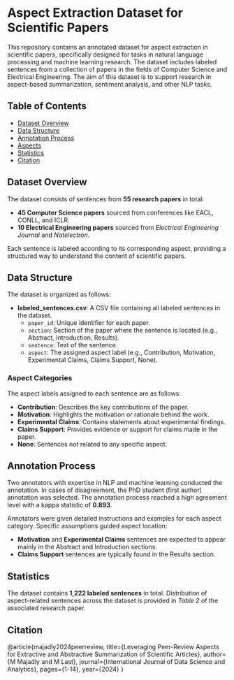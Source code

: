 # Aspect Extraction Dataset for Scientific Papers

This repository contains an annotated dataset for aspect extraction in scientific papers, specifically designed for tasks in natural language processing and machine learning research. The dataset includes labeled sentences from a collection of papers in the fields of Computer Science and Electrical Engineering. The aim of this dataset is to support research in aspect-based summarization, sentiment analysis, and other NLP tasks.

## Table of Contents
- [Dataset Overview](#dataset-overview)
- [Data Structure](#data-structure)
- [Annotation Process](#annotation-process)
- [Aspects](#aspects)
- [Statistics](#statistics)
- [Citation](#citation)

## Dataset Overview
The dataset consists of sentences from **55 research papers** in total:
- **45 Computer Science papers** sourced from conferences like EACL, CONLL, and ICLR.
- **10 Electrical Engineering papers** sourced from *Electrical Engineering Journal* and *Natelectron*.

Each sentence is labeled according to its corresponding aspect, providing a structured way to understand the content of scientific papers.

## Data Structure
The dataset is organized as follows:

- **labeled_sentences.csv**: A CSV file containing all labeled sentences in the dataset.
  - `paper_id`: Unique identifier for each paper.
  - `section`: Section of the paper where the sentence is located (e.g., Abstract, Introduction, Results).
  - `sentence`: Text of the sentence.
  - `aspect`: The assigned aspect label (e.g., Contribution, Motivation, Experimental Claims, Claims Support, None).

### Aspect Categories
The aspect labels assigned to each sentence are as follows:
- **Contribution**: Describes the key contributions of the paper.
- **Motivation**: Highlights the motivation or rationale behind the work.
- **Experimental Claims**: Contains statements about experimental findings.
- **Claims Support**: Provides evidence or support for claims made in the paper.
- **None**: Sentences not related to any specific aspect.

## Annotation Process
Two annotators with expertise in NLP and machine learning conducted the annotation. In cases of disagreement, the PhD student (first author) annotation was selected. The annotation process reached a high agreement level with a kappa statistic of **0.893**.

Annotators were given detailed instructions and examples for each aspect category. Specific assumptions guided aspect location:
- **Motivation** and **Experimental Claims** sentences are expected to appear mainly in the Abstract and Introduction sections.
- **Claims Support** sentences are typically found in the Results section.

## Statistics
The dataset contains **1,222 labeled sentences** in total. Distribution of aspect-related sentences across the dataset is provided in *Table 2* of the associated research paper.

## Citation
@article{majadly2024peerreview,
  title={Leveraging Peer-Review Aspects for Extractive and Abstractive Summarization of Scientific Articles},
  author={M Majadly and M Last},
  journal={International Journal of Data Science and Analytics},
  pages={1-14},
  year={2024}
}


